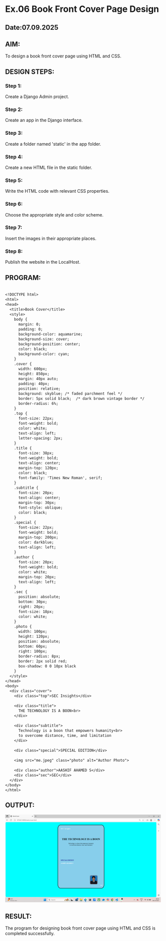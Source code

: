 # Ex.06 Book Front Cover Page Design
## Date:07.09.2025

## AIM:
To design a book front cover page using HTML and CSS.

## DESIGN STEPS:

### Step 1:
Create a Django Admin project.

### Step 2:
Create an app in the Django interface.

### Step 3:
Create a folder named 'static' in the app folder.

### Step 4:
Create a new HTML file in the static folder.

### Step 5:
Write the HTML code with relevant CSS properties.

### Step 6:
Choose the appropriate style and color scheme.

### Step 7:
Insert the images in their appropriate places.

### Step 8:
Publish the website in the LocalHost.

## PROGRAM:
```

<!DOCTYPE html>
<html>
<head>
  <title>Book Cover</title>
  <style>
    body {
      margin: 0;
      padding: 0;
      background-color: aquamarine;
      background-size: cover;
      background-position: center;
      color: black;
      background-color: cyan;
    }
    .cover {
      width: 600px;
      height: 850px;
      margin: 40px auto;
      padding: 40px;
      position: relative;
      background: skyblue; /* faded parchment feel */
      border: 5px solid black;  /* dark brown vintage border */
      border-radius: 6%;
    }
    .top {
      font-size: 22px;
      font-weight: bold;
      color: white;
      text-align: left;
      letter-spacing: 2px;
    }
    .title {
      font-size: 38px;
      font-weight: bold;
      text-align: center;
      margin-top: 120px;
      color: black;
      font-family: 'Times New Roman', serif;
    }
    .subtitle {
      font-size: 20px;
      text-align: center;
      margin-top: 30px;
      font-style: oblique;
      color: black;
    }
    .special {
      font-size: 22px;
      font-weight: bold;
      margin-top: 200px;
      color: darkblue;
      text-align: left;
    }
    .author {
      font-size: 20px;
      font-weight: bold;
      color: white;
      margin-top: 20px;
      text-align: left;
    }
    .sec {
      position: absolute;
      bottom: 30px;
      right: 20px;
      font-size: 18px;
      color: white;
    }
    .photo {
      width: 100px;
      height: 120px;
      position: absolute;
      bottom: 60px;
      right: 100px;
      border-radius: 8px;
      border: 2px solid red;
      box-shadow: 0 0 10px black
    }
  </style>
</head>
<body>
  <div class="cover">
    <div class="top">SEC Insights</div>
    
    <div class="title">
      THE TECHNOLOGY IS A BOON<br>
    </div>
    
    <div class="subtitle">
      Technology is a boon that empowers humanity<br>
      to overcome distance, time, and limitation
    </div>
    
    <div class="special">SPECIAL EDITION</div>
    
    <img src="me.jpeg" class="photo" alt="Author Photo">
    
    <div class="author">AASHIF AHAMED S</div>
    <div class="sec">SEC</div>
  </div>
</body>
</html>

```

## OUTPUT:
![alt text](OP-6.png)


## RESULT:
The program for designing book front cover page using HTML and CSS is completed successfully.
